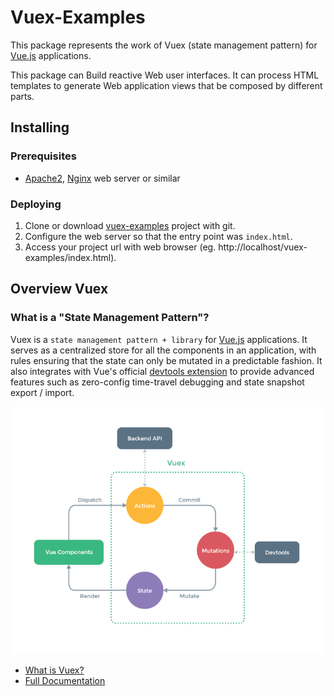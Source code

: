 # Vuex-Examples

This package represents the work of Vuex (state management pattern) for [Vue.js](http://vuejs.org/) applications. 

This package can Build reactive Web user interfaces.
It can process HTML templates to generate Web application views that be composed by different parts.

## Installing

### Prerequisites

- [Apache2](https://httpd.apache.org/download.cgi), [Nginx](http://nginx.org/en/) web server or similar

### Deploying

1. Clone or download [vuex-examples](https://github.com/bsa-git/vuex-examples/) project with git.
2. Configure the web server so that the entry point was `index.html`.
3. Access your project url with web browser (eg. http://localhost/vuex-examples/index.html).

## Overview Vuex

### What is a "State Management Pattern"? 

Vuex is a `state management pattern + library` for [Vue.js](http://vuejs.org/) applications. 
It serves as a centralized store for all the components in an application, 
with rules ensuring that the state can only be mutated in a predictable fashion. 
It also integrates with Vue's official [devtools extension](https://github.com/vuejs/vue-devtools) to provide advanced 
features such as zero-config time-travel debugging and state snapshot export / import.

![vuex](app/img/vuex.png)

* [What is Vuex?](http://vuex.vuejs.org/en/intro.html)
* [Full Documentation](http://vuex.vuejs.org/)
